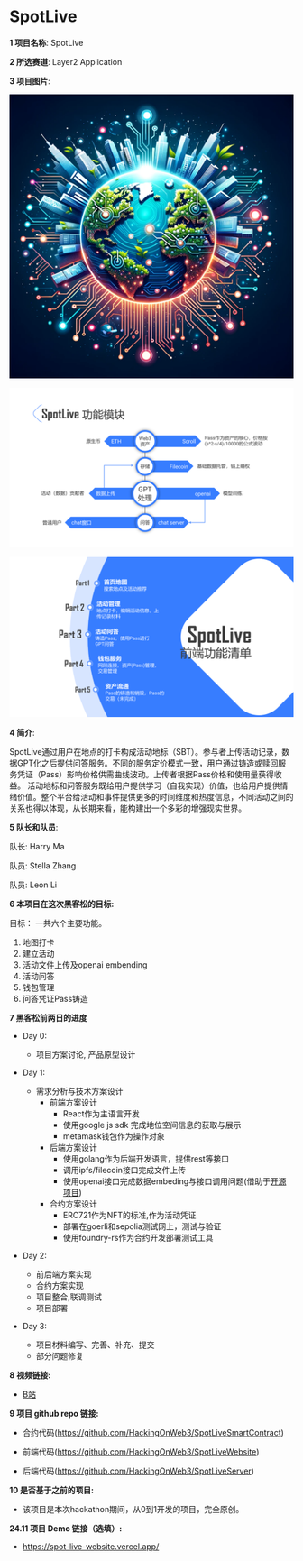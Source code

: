 # SpotLive

**1 项目名称**: SpotLive

**2 所选赛道**: Layer2 Application

**3 项目图片**:

![SpotLive Logo](https://github.com/HackingOnWeb3/SpotLiveImage/blob/main/SpotLiveCover.png?raw=true)

![SpotLive Description 1](https://github.com/HackingOnWeb3/SpotLiveImage/blob/main/SpotLiveView1.png?raw=true)

![SpotLive Description 2](https://github.com/HackingOnWeb3/SpotLiveImage/blob/main/SpotLiveView2.png?raw=true)

**4 简介**: 

SpotLive通过用户在地点的打卡构成活动地标（SBT）。参与者上传活动记录，数据GPT化之后提供问答服务。不同的服务定价模式一致，用户通过铸造或赎回服务凭证（Pass）影响价格供需曲线波动。上传者根据Pass价格和使用量获得收益。
活动地标和问答服务既给用户提供学习（自我实现）价值，也给用户提供情绪价值。整个平台给活动和事件提供更多的时间维度和热度信息，不同活动之间的关系也得以体现，从长期来看，能构建出一个多彩的增强现实世界。

**5 队长和队员**: 

队长: Harry Ma

队员: Stella Zhang

队员: Leon Li


**6 本项目在这次黑客松的目标:**

目标：
一共六个主要功能。
1. 地图打卡 
2. 建立活动 
3. 活动文件上传及openai embending
4. 活动问答 
5. 钱包管理 
6. 问答凭证Pass铸造 

**7 黑客松前两日的进度**

- Day 0:
  - 项目方案讨论, 产品原型设计
  

- Day 1:
    - 需求分析与技术方案设计
        + 前端方案设计
            * React作为主语言开发
            * 使用google js sdk 完成地位空间信息的获取与展示
            * metamask钱包作为操作对象
        + 后端方案设计
            * 使用golang作为后端开发语言，提供rest等接口
            * 调用ipfs/filecoin接口完成文件上传
            * 使用openai接口完成数据embeding与接口调用问题(借助于[开源项目](https://github.com/mayooear/gpt4-pdf-chatbot-langchain))
        + 合约方案设计
            * ERC721作为NFT的标准,作为活动凭证
            * 部署在goerli和sepolia测试网上，测试与验证
            * 使用foundry-rs作为合约开发部署测试工具

- Day 2:
    - 前后端方案实现
    - 合约方案实现
    - 项目整合,联调测试
    - 项目部署
- Day 3:
  - 项目材料编写、完善、补充、提交
  - 部分问题修复

**8 视频链接:**
+ [B站](https://b23.tv/6VmV8uw)

**9 项目 github repo 链接:**


+ 合约代码(https://github.com/HackingOnWeb3/SpotLiveSmartContract)


+ 前端代码(https://github.com/HackingOnWeb3/SpotLiveWebsite)


+ 后端代码(https://github.com/HackingOnWeb3/SpotLiveServer)


**10 是否基于之前的项目:**

+ 该项目是本次hackathon期间，从0到1开发的项目，完全原创。

**24.11 项目 Demo 链接（选填）:**

+ https://spot-live-website.vercel.app/